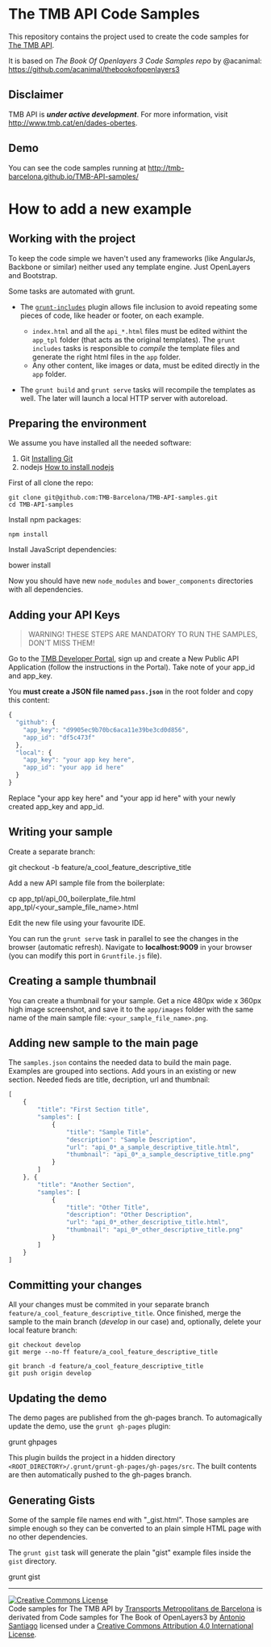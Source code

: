 The TMB API Code Samples
========================

This repository contains the project used to create the code samples for [The TMB API](https://developer.tmb.cat/).

It is based on *The Book Of Openlayers 3 Code Samples repo* by @acanimal: https://github.com/acanimal/thebookofopenlayers3

Disclaimer
----------

TMB API is **_under active development_**.
For more information, visit http://www.tmb.cat/en/dades-obertes.

Demo
----

You can see the code samples running at http://tmb-barcelona.github.io/TMB-API-samples/


How to add a new example
========================

Working with the project
------------------------

To keep the code simple we haven't used any frameworks (like AngularJs, Backbone or similar) neither used any template engine. Just OpenLayers and Bootstrap.

Some tasks are automated with grunt.

* The [`grunt-includes`](https://github.com/vanetix/grunt-includes) plugin allows file inclusion to avoid repeating some pieces of code, like header or footer, on each example.
   * `index.html` and all the `api_*.html` files must be edited withint the `app_tpl` folder (that acts as the original templates). The `grunt includes` tasks is responsible to *compile* the template files and generate the right html files in the `app` folder.
   * Any other content, like images or data, must be edited directly in the `app` folder.

* The `grunt build` and `grunt serve` tasks will recompile the templates as well. The later will launch a local HTTP server with autoreload.

Preparing the environment
-------------------------

We assume you have installed all the needed software:

1. Git [Installing Git](http://git-scm.com/book/en/v2/Getting-Started-Installing-Git)
2. nodejs [How to install nodejs](http://howtonode.org/how-to-install-nodejs)

First of all clone the repo:

    git clone git@github.com:TMB-Barcelona/TMB-API-samples.git
    cd TMB-API-samples

Install npm packages:

    npm install

Install JavaScript dependencies:

   bower install

Now you should have new `node_modules` and `bower_components` directories with all dependencies.

Adding your API Keys
--------------------

> WARNING!
> THESE STEPS ARE MANDATORY TO RUN THE SAMPLES, DON'T MISS THEM!

Go to the [TMB Developer Portal](https://developer.tmb.cat/), sign up and create a New Public API Application (follow the instructions in the Portal). Take note of your app_id and app_key.

You **must create a JSON file named ```pass.json```** in the root folder and copy this content:

```javascript
{
  "github": {
    "app_key": "d9905ec9b70bc6aca11e39be3cd0d856",
    "app_id": "df5c473f"
  },
  "local": {
    "app_key": "your app key here",
    "app_id": "your app id here"
  }
}
```

Replace "your app key here" and "your app id here" with your newly created app_key and app_id.


Writing your sample
-------------------

Create a separate branch:

   git checkout -b feature/a_cool_feature_descriptive_title

Add a new API sample file from the boilerplate:

   cp app_tpl/api_00_boilerplate_file.html app_tpl/<your_sample_file_name>.html

Edit the new file using your favourite IDE.

You can run the `grunt serve` task in parallel to see the changes in the browser (automatic refresh). Navigate to **localhost:9009** in your browser (you can modify this port in `Gruntfile.js` file).


Creating a sample thumbnail
---------------------------

You can create a thumbnail for your sample. Get a nice 480px wide x 360px high image screenshot, and save it to the `app/images` folder with the same name of the main sample file: `<your_sample_file_name>.png`.


Adding new sample to the main page
----------------------------------

The `samples.json` contains the needed data to build the main page. Examples are grouped into sections. Add yours in an existing or new section.
Needed fieds are title, decription, url and thumbnail:

```javascript
[
	{
		"title": "First Section title",
		"samples": [
			{
				"title": "Sample Title",
				"description": "Sample Description",
				"url": "api_0*_a_sample_descriptive_title.html",
				"thumbnail": "api_0*_a_sample_descriptive_title.png"
			}
		]
	}, {
		"title": "Another Section",
		"samples": [
			{
				"title": "Other Title",
				"description": "Other Description",
				"url": "api_0*_other_descriptive_title.html",
				"thumbnail": "api_0*_other_descriptive_title.png"
			}			
		]
	}
]
```

Committing your changes
-----------------------

All your changes must be commited in your separate branch `feature/a_cool_feature_descriptive_title`.
Once finished, merge the sample to the main branch (*develop* in our case) and, optionally, delete your local feature branch:


```
git checkout develop
git merge --no-ff feature/a_cool_feature_descriptive_title

git branch -d feature/a_cool_feature_descriptive_title
git push origin develop
```

Updating the demo
-----------------

The demo pages are published from the gh-pages branch. To automagically update the demo, use the `grunt gh-pages` plugin:

   grunt ghpages

This plugin builds the project in a hidden directory `<ROOT_DIRECTORY>/.grunt/grunt-gh-pages/gh-pages/src`. The built contents are then automatically pushed to the gh-pages branch.


Generating Gists
----------------

Some of the sample file names end with "_gist.html". Those samples are simple enough so they can be converted to an plain simple HTML page with no other dependencies.

The `grunt gist` task will generate the plain "gist" example files inside the `gist` directory.

   grunt gist

<hr/>

<a rel="license" href="http://creativecommons.org/licenses/by/4.0/"><img alt="Creative Commons License" style="border-width:0" src="https://i.creativecommons.org/l/by/4.0/88x31.png" /></a><br /><span xmlns:dct="http://purl.org/dc/terms/" property="dct:title">Code samples for The TMB API</span> by <a xmlns:cc="http://creativecommons.org/ns#" href="http://www.tmb.cat/" property="cc:attributionName" rel="cc:attributionURL">Transports Metropolitans de Barcelona</a> is derivated from <span xmlns:dct="http://purl.org/dc/terms/" property="dct:title">Code samples for The Book of OpenLayers3</span> by <a xmlns:cc="http://creativecommons.org/ns#" href="https://github.com/acanimal/thebookofopenlayers3" property="cc:attributionName" rel="cc:attributionURL">Antonio Santiago</a> licensed under a <a rel="license" href="http://creativecommons.org/licenses/by/4.0/">Creative Commons Attribution 4.0 International License</a>.
